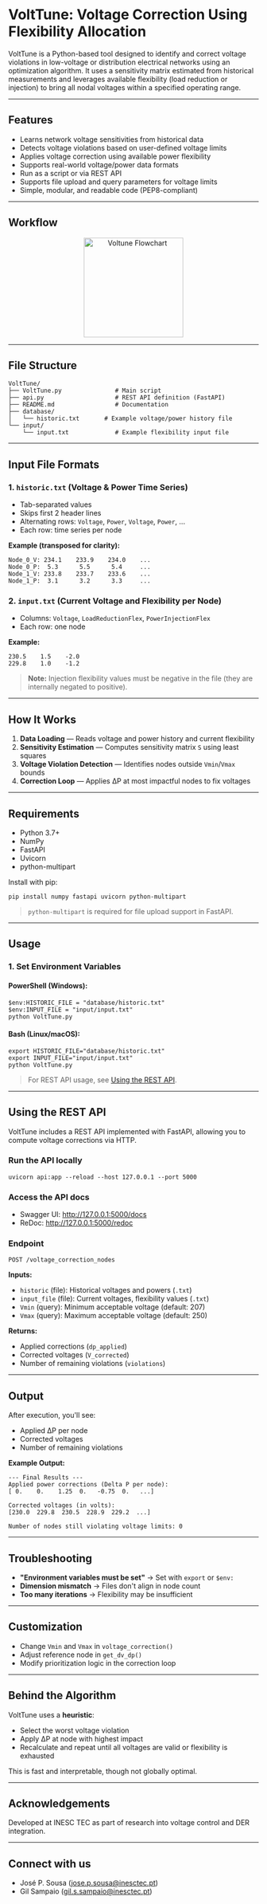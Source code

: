 # VoltTune: Voltage Correction Using Flexibility Allocation

VoltTune is a Python-based tool designed to identify and correct voltage violations in low-voltage or distribution electrical networks using an optimization algorithm. It uses a sensitivity matrix estimated from historical measurements and leverages available flexibility (load reduction or injection) to bring all nodal voltages within a specified operating range.

---

## Features

- Learns network voltage sensitivities from historical data  
- Detects voltage violations based on user-defined voltage limits  
- Applies voltage correction using available power flexibility  
- Supports real-world voltage/power data formats  
- Run as a script or via REST API  
- Supports file upload and query parameters for voltage limits  
- Simple, modular, and readable code (PEP8-compliant)  

---

## Workflow

<p align="center">
  <img src="docs/flowchart.png" alt="Voltune Flowchart" width="200"/>
</p>

---

## File Structure

```
VoltTune/
├── VoltTune.py               # Main script
├── api.py                    # REST API definition (FastAPI)
├── README.md                 # Documentation
├── database/
│   └── historic.txt       # Example voltage/power history file
└── input/
    └── input.txt             # Example flexibility input file
```

---

## Input File Formats

### 1. `historic.txt` (Voltage & Power Time Series)
- Tab-separated values  
- Skips first 2 header lines  
- Alternating rows: `Voltage`, `Power`, `Voltage`, `Power`, ...  
- Each row: time series per node  

**Example (transposed for clarity):**

```
Node_0_V: 234.1    233.9    234.0    ...
Node_0_P:  5.3      5.5      5.4     ...
Node_1_V: 233.8    233.7    233.6    ...
Node_1_P:  3.1      3.2      3.3     ...
```

### 2. `input.txt` (Current Voltage and Flexibility per Node)
- Columns: `Voltage`, `LoadReductionFlex`, `PowerInjectionFlex`  
- Each row: one node  

**Example:**

```
230.5    1.5    -2.0
229.8    1.0    -1.2
```

> **Note:** Injection flexibility values must be negative in the file (they are internally negated to positive).

---

## How It Works

1. **Data Loading** — Reads voltage and power history and current flexibility  
2. **Sensitivity Estimation** — Computes sensitivity matrix `S` using least squares  
3. **Voltage Violation Detection** — Identifies nodes outside `Vmin`/`Vmax` bounds  
4. **Correction Loop** — Applies ∆P at most impactful nodes to fix voltages  

---

## Requirements

- Python 3.7+  
- NumPy  
- FastAPI  
- Uvicorn  
- python-multipart

Install with pip:

```
pip install numpy fastapi uvicorn python-multipart
```

> `python-multipart` is required for file upload support in FastAPI.

---

## Usage

### 1. Set Environment Variables

#### PowerShell (Windows):

```
$env:HISTORIC_FILE = "database/historic.txt"
$env:INPUT_FILE = "input/input.txt"
python VoltTune.py
```

#### Bash (Linux/macOS):

```
export HISTORIC_FILE="database/historic.txt"
export INPUT_FILE="input/input.txt"
python VoltTune.py
```

> For REST API usage, see [Using the REST API](#using-the-rest-api).

---

## Using the REST API

VoltTune includes a REST API implemented with FastAPI, allowing you to compute voltage corrections via HTTP.

### Run the API locally

```
uvicorn api:app --reload --host 127.0.0.1 --port 5000
```

### Access the API docs

- Swagger UI: http://127.0.0.1:5000/docs  
- ReDoc: http://127.0.0.1:5000/redoc

### Endpoint

`POST /voltage_correction_nodes`

**Inputs:**
- `historic` (file): Historical voltages and powers (`.txt`)
- `input_file` (file): Current voltages, flexibility values (`.txt`)
- `Vmin` (query): Minimum acceptable voltage (default: 207)
- `Vmax` (query): Maximum acceptable voltage (default: 250)

**Returns:**
- Applied corrections (`dp_applied`)
- Corrected voltages (`V_corrected`)
- Number of remaining violations (`violations`)

---

## Output

After execution, you'll see:

- Applied ∆P per node  
- Corrected voltages  
- Number of remaining violations  

**Example Output:**

```
--- Final Results ---
Applied power corrections (Delta P per node):
[ 0.    0.    1.25  0.   -0.75  0.   ...]

Corrected voltages (in volts):
[230.0  229.8  230.5  228.9  229.2  ...]

Number of nodes still violating voltage limits: 0
```

---

## Troubleshooting

- **"Environment variables must be set"** → Set with `export` or `$env:`  
- **Dimension mismatch** → Files don't align in node count  
- **Too many iterations** → Flexibility may be insufficient  

---

## Customization

- Change `Vmin` and `Vmax` in `voltage_correction()`  
- Adjust reference node in `get_dv_dp()`  
- Modify prioritization logic in the correction loop  

---

## Behind the Algorithm

VoltTune uses a **heuristic**:  
- Select the worst voltage violation  
- Apply ∆P at node with highest impact  
- Recalculate and repeat until all voltages are valid or flexibility is exhausted  

This is fast and interpretable, though not globally optimal.

---

## Acknowledgements

Developed at INESC TEC as part of research into voltage control and DER integration.

---

## Connect with us

- José P. Sousa (jose.p.sousa@inesctec.pt)  
- Gil Sampaio (gil.s.sampaio@inesctec.pt)